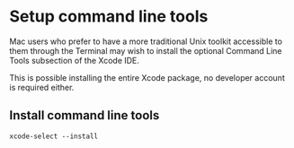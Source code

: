 # Setup command line tools

Mac users who prefer to have a more traditional Unix toolkit accessible to them through the Terminal may wish to install the optional Command Line Tools subsection of the Xcode IDE. 

This is possible installing the entire Xcode package, no developer account is required either.

## Install command line tools

```
xcode-select --install
```
